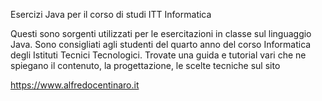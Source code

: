 Esercizi Java per il corso di studi ITT Informatica

Questi sono sorgenti utilizzati per le esercitazioni in classe sul linguaggio Java. Sono consigliati agli studenti del quarto anno del corso Informatica degli Istituti Tecnici Tecnologici. Trovate una guida e tutorial vari che ne spiegano il contenuto, la progettazione, le scelte tecniche sul sito

https://www.alfredocentinaro.it
